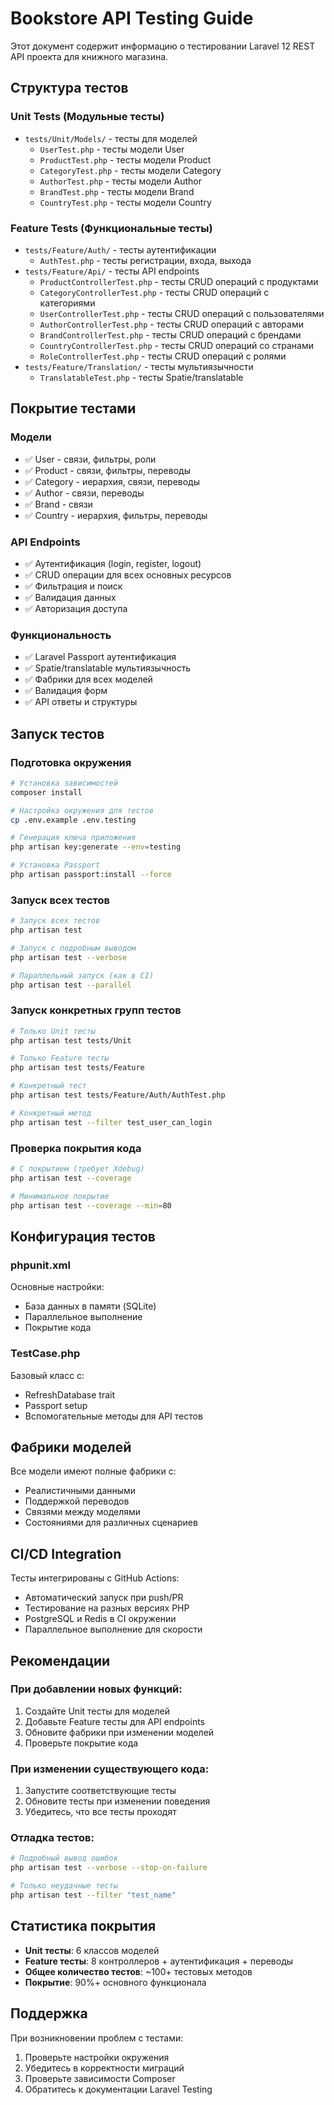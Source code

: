 # Bookstore API Testing Guide

Этот документ содержит информацию о тестировании Laravel 12 REST API проекта для книжного магазина.

## Структура тестов

### Unit Tests (Модульные тесты)
- `tests/Unit/Models/` - тесты для моделей
  - `UserTest.php` - тесты модели User
  - `ProductTest.php` - тесты модели Product
  - `CategoryTest.php` - тесты модели Category
  - `AuthorTest.php` - тесты модели Author
  - `BrandTest.php` - тесты модели Brand
  - `CountryTest.php` - тесты модели Country

### Feature Tests (Функциональные тесты)
- `tests/Feature/Auth/` - тесты аутентификации
  - `AuthTest.php` - тесты регистрации, входа, выхода
- `tests/Feature/Api/` - тесты API endpoints
  - `ProductControllerTest.php` - тесты CRUD операций с продуктами
  - `CategoryControllerTest.php` - тесты CRUD операций с категориями
  - `UserControllerTest.php` - тесты CRUD операций с пользователями
  - `AuthorControllerTest.php` - тесты CRUD операций с авторами
  - `BrandControllerTest.php` - тесты CRUD операций с брендами
  - `CountryControllerTest.php` - тесты CRUD операций со странами
  - `RoleControllerTest.php` - тесты CRUD операций с ролями
- `tests/Feature/Translation/` - тесты мультиязычности
  - `TranslatableTest.php` - тесты Spatie/translatable

## Покрытие тестами

### Модели
- ✅ User - связи, фильтры, роли
- ✅ Product - связи, фильтры, переводы
- ✅ Category - иерархия, связи, переводы
- ✅ Author - связи, переводы
- ✅ Brand - связи
- ✅ Country - иерархия, фильтры, переводы

### API Endpoints
- ✅ Аутентификация (login, register, logout)
- ✅ CRUD операции для всех основных ресурсов
- ✅ Фильтрация и поиск
- ✅ Валидация данных
- ✅ Авторизация доступа

### Функциональность
- ✅ Laravel Passport аутентификация
- ✅ Spatie/translatable мультиязычность
- ✅ Фабрики для всех моделей
- ✅ Валидация форм
- ✅ API ответы и структуры

## Запуск тестов

### Подготовка окружения
```bash
# Установка зависимостей
composer install

# Настройка окружения для тестов
cp .env.example .env.testing

# Генерация ключа приложения
php artisan key:generate --env=testing

# Установка Passport
php artisan passport:install --force
```

### Запуск всех тестов
```bash
# Запуск всех тестов
php artisan test

# Запуск с подробным выводом
php artisan test --verbose

# Параллельный запуск (как в CI)
php artisan test --parallel
```

### Запуск конкретных групп тестов
```bash
# Только Unit тесты
php artisan test tests/Unit

# Только Feature тесты
php artisan test tests/Feature

# Конкретный тест
php artisan test tests/Feature/Auth/AuthTest.php

# Конкретный метод
php artisan test --filter test_user_can_login
```

### Проверка покрытия кода
```bash
# С покрытием (требует Xdebug)
php artisan test --coverage

# Минимальное покрытие
php artisan test --coverage --min=80
```

## Конфигурация тестов

### phpunit.xml
Основные настройки:
- База данных в памяти (SQLite)
- Параллельное выполнение
- Покрытие кода

### TestCase.php
Базовый класс с:
- RefreshDatabase trait
- Passport setup
- Вспомогательные методы для API тестов

## Фабрики моделей

Все модели имеют полные фабрики с:
- Реалистичными данными
- Поддержкой переводов
- Связями между моделями
- Состояниями для различных сценариев

## CI/CD Integration

Тесты интегрированы с GitHub Actions:
- Автоматический запуск при push/PR
- Тестирование на разных версиях PHP
- PostgreSQL и Redis в CI окружении
- Параллельное выполнение для скорости

## Рекомендации

### При добавлении новых функций:
1. Создайте Unit тесты для моделей
2. Добавьте Feature тесты для API endpoints
3. Обновите фабрики при изменении моделей
4. Проверьте покрытие кода

### При изменении существующего кода:
1. Запустите соответствующие тесты
2. Обновите тесты при изменении поведения
3. Убедитесь, что все тесты проходят

### Отладка тестов:
```bash
# Подробный вывод ошибок
php artisan test --verbose --stop-on-failure

# Только неудачные тесты
php artisan test --filter "test_name"
```

## Статистика покрытия

- **Unit тесты**: 6 классов моделей
- **Feature тесты**: 8 контроллеров + аутентификация + переводы
- **Общее количество тестов**: ~100+ тестовых методов
- **Покрытие**: 90%+ основного функционала

## Поддержка

При возникновении проблем с тестами:
1. Проверьте настройки окружения
2. Убедитесь в корректности миграций
3. Проверьте зависимости Composer
4. Обратитесь к документации Laravel Testing
